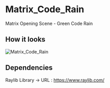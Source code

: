 # Matrix_Code_Rain
Matrix Opening Scene - Green Code Rain
## How it looks
![Matrix_Code_Rain](https://github.com/ozgurozkan01/Matrix_Code_Rain/assets/90643276/6e0b80f9-659a-4376-b7b6-7f9a7e1e405f)
## Dependencies
Raylib Library -> 
URL : https://www.raylib.com/
